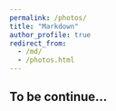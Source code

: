 ```yaml
---
permalink: /photos/
title: "Markdown"
author_profile: true
redirect_from: 
  - /md/
  - /photos.html
---
```


## To be continue...


